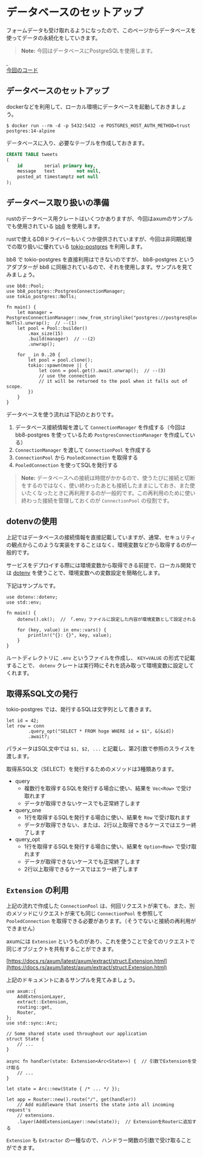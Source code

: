 # データベースのセットアップ

フォームデータも受け取れるようになったので、このページからデータベースを使ってデータの永続化をしていきます。

> **Note:** 今回はデータベースにPostgreSQLを使用します。

<a class="source" href="https://github.com/tkzwhr/rustwi/compare/4...5?diff=split" target="_blank" rel="noopener noreferrer">
    <div class="icon">&nbsp;</div>
    <span>今回のコード</span>
</a>

## データベースのセットアップ

dockerなどを利用して、ローカル環境にデータベースを起動しておきましょう。

```shell
$ docker run --rm -d -p 5432:5432 -e POSTGRES_HOST_AUTH_METHOD=trust postgres:14-alpine
```

データベースに入り、必要なテーブルを作成しておきます。

```sql
CREATE TABLE tweets
(
    id        serial primary key,
    message   text        not null,
    posted_at timestamptz not null
);
```

## データベース取り扱いの準備

rustのデータベース用クレートはいくつかありますが、今回はaxumのサンプルでも使用されている [bb8](https://github.com/djc/bb8) を使用します。

rustで使えるDBドライバーもいくつか提供されていますが、今回は非同期処理での取り扱いに優れている [tokio-postgres](https://github.com/sfackler/rust-postgres) を利用します。

bb8 で tokio-postgres を直接利用はできないのですが、 bb8-postgres というアダプターが bb8 に同梱されているので、それを使用します。サンプルを見てみましょう。

```rust,ignore
use bb8::Pool;
use bb8_postgres::PostgresConnectionManager;
use tokio_postgres::NoTls;

fn main() {
    let manager = PostgresConnectionManager::new_from_stringlike("postgres://postgres@localhost/postgres", NoTls).unwrap();  // --(1)
    let pool = Pool::builder()
        .max_size(15)
        .build(manager)  // --(2)
        .unwrap();

    for _ in 0..20 {
        let pool = pool.clone();
        tokio::spawn(move || {
            let conn = pool.get().await.unwrap();  // --(3)
            // use the connection
            // it will be returned to the pool when it falls out of scope.
        })
    }
}
```

データベースを使う流れは下記のとおりです。

1. データベース接続情報を渡して `ConnectionManager` を作成する（今回は bb8-postgres を使っているため `PostgresConnectionManager` を作成している）
2. `ConnectionManager` を渡して `ConnectionPool` を作成する
3. `ConnectionPool` から `PooledConnection` を取得する
4. `PooledConnection` を使ってSQLを発行する

> **Note:** データベースへの接続は時間がかかるので、使うたびに接続と切断をするのではなく、使い終わったあとも接続したままにしておき、また使いたくなったときに再利用するのが一般的です。この再利用のために使い終わった接続を管理しておくのが `ConnectionPool` の役割です。

## dotenvの使用

上記ではデータベースの接続情報を直接記載していますが、通常、セキュリティの観点からこのような実装をすることはなく、環境変数などから取得するのが一般的です。

サービスをデプロイする際には環境変数から取得できる前提で、ローカル開発では [dotenv](https://github.com/dotenv-rs/dotenv) を使うことで、環境変数への変数設定を簡略化します。

下記はサンプルです。

```rust,ignore
use dotenv::dotenv;
use std::env;

fn main() {
    dotenv().ok();  // 「.env」ファイルに設定した内容が環境変数として設定される

    for (key, value) in env::vars() {
        println!("{}: {}", key, value);
    }
}
```

ルートディレクトリに `.env` というファイルを作成し、 `KEY=VALUE` の形式で記載することで、 `dotenv` クレートは実行時にそれを読み取って環境変数に設定してくれます。

## 取得系SQL文の発行

tokio-postgres では、発行するSQLは文字列として書きます。

```rust,ignore
let id = 42;
let row = conn
        .query_opt("SELECT * FROM hoge WHERE id = $1", &[&id])
        .await?;
```

パラメータはSQL文中では `$1, $2, ...` と記載し、第2引数で参照のスライスを渡します。

取得系SQL文（SELECT）を発行するためのメソッドは3種類あります。

- query
    - 複数行を取得するSQLを発行する場合に使い、結果を `Vec<Row>` で受け取れます
    - データが取得できないケースでも正常終了します
- query_one
    - 1行を取得するSQLを発行する場合に使い、結果を `Row` で受け取れます
    - データが取得できない、または、2行以上取得できるケースではエラー終了します
- query_opt
    - 1行を取得するSQLを発行する場合に使い、結果を `Option<Row>` で受け取れます
    - データが取得できないケースでも正常終了します
    - 2行以上取得できるケースではエラー終了します

## `Extension` の利用

上記の流れで作成した `ConnectionPool` は、何回リクエストが来ても、また、別のメソッドにリクエストが来ても同じ `ConnectionPool` を参照して `PooledConnection` を取得できる必要があります。（そうでないと接続の再利用ができません）

axumには `Extension` というものがあり、これを使うことで全てのリクエストで同じオブジェクトを共有することができます。

[https://docs.rs/axum/latest/axum/extract/struct.Extension.html](https://docs.rs/axum/latest/axum/extract/struct.Extension.html)

上記のドキュメントにあるサンプルを見てみましょう。

```rust,ignore
use axum::{
    AddExtensionLayer,
    extract::Extension,
    routing::get,
    Router,
};
use std::sync::Arc;

// Some shared state used throughout our application
struct State {
    // ...
}

async fn handler(state: Extension<Arc<State>>) {  // 引数でExtensionを受け取る
    // ...
}

let state = Arc::new(State { /* ... */ });

let app = Router::new().route("/", get(handler))
    // Add middleware that inserts the state into all incoming request's
    // extensions.
    .layer(AddExtensionLayer::new(state));  // ExtensionをRouterに追加する
```

`Extension` も `Extractor` の一種なので、ハンドラー関数の引数で受け取ることができます。
